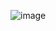 ![image](https://user-images.githubusercontent.com/89598307/201597725-813e6a34-7232-42c2-a8f3-a3a73c8b40b6.png)
